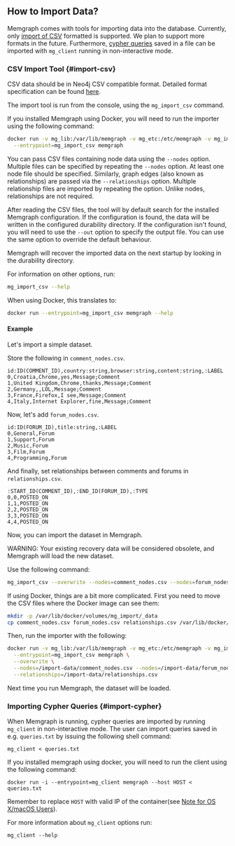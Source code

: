 ## How to Import Data?

Memgraph comes with tools for importing data into the database. Currently,
only [import of CSV](#import-csv) formatted is supported. We plan to support more formats in
the future. Furthermore, [cypher queries](#import-cypher) saved in a file can be imported with
`mg_client` running in non-interactive mode.



### CSV Import Tool {#import-csv}

CSV data should be in Neo4j CSV compatible format. Detailed format
specification can be found
[here](https://neo4j.com/docs/operations-manual/current/tools/import/file-header-format/).

The import tool is run from the console, using the `mg_import_csv` command.

If you installed Memgraph using Docker, you will need to run the importer
using the following command:

```bash
docker run -v mg_lib:/var/lib/memgraph -v mg_etc:/etc/memgraph -v mg_import:/import-data \
  --entrypoint=mg_import_csv memgraph
```

You can pass CSV files containing node data using the `--nodes` option.
Multiple files can be specified by repeating the `--nodes` option.  At least
one node file should be specified. Similarly, graph edges (also known as
relationships) are passed via the `--relationships` option.  Multiple
relationship files are imported by repeating the option. Unlike nodes,
relationships are not required.

After reading the CSV files, the tool will by default search for the installed
Memgraph configuration. If the configuration is found, the data will be
written in the configured durability directory. If the configuration isn't
found, you will need to use the `--out` option to specify the output file. You
can use the same option to override the default behaviour.

Memgraph will recover the imported data on the next startup by looking in the
durability directory.

For information on other options, run:

```bash
mg_import_csv --help
```

When using Docker, this translates to:

```bash
docker run --entrypoint=mg_import_csv memgraph --help
```


#### Example

Let's import a simple dataset.

Store the following in `comment_nodes.csv`.

```csv
id:ID(COMMENT_ID),country:string,browser:string,content:string,:LABEL
0,Croatia,Chrome,yes,Message;Comment
1,United Kingdom,Chrome,thanks,Message;Comment
2,Germany,,LOL,Message;Comment
3,France,Firefox,I see,Message;Comment
4,Italy,Internet Explorer,fine,Message;Comment
```

Now, let's add `forum_nodes.csv`.

```csv
id:ID(FORUM_ID),title:string,:LABEL
0,General,Forum
1,Support,Forum
2,Music,Forum
3,Film,Forum
4,Programming,Forum
```

And finally, set relationships between comments and forums in
`relationships.csv`.

```csv
:START_ID(COMMENT_ID),:END_ID(FORUM_ID),:TYPE
0,0,POSTED_ON
1,1,POSTED_ON
2,2,POSTED_ON
3,3,POSTED_ON
4,4,POSTED_ON
```

Now, you can import the dataset in Memgraph.

WARNING: Your existing recovery data will be considered obsolete, and Memgraph
will load the new dataset.

Use the following command:

```bash
mg_import_csv --overwrite --nodes=comment_nodes.csv --nodes=forum_nodes.csv --relationships=relationships.csv
```

If using Docker, things are a bit more complicated. First you need to move the
CSV files where the Docker image can see them:

```bash
mkdir -p /var/lib/docker/volumes/mg_import/_data
cp comment_nodes.csv forum_nodes.csv relationships.csv /var/lib/docker/volumes/mg_import/_data
```

Then, run the importer with the following:

```bash
docker run -v mg_lib:/var/lib/memgraph -v mg_etc:/etc/memgraph -v mg_import:/import-data \
  --entrypoint=mg_import_csv memgraph \
  --overwrite \
  --nodes=/import-data/comment_nodes.csv --nodes=/import-data/forum_nodes.csv \
  --relationships=/import-data/relationships.csv
```

Next time you run Memgraph, the dataset will be loaded.

### Importing Cypher Queries {#import-cypher}

When Memgraph is running, cypher queries are imported by running `mg_client` in
non-interactive mode. The user can import queries saved in e.g. `queries.txt`
by issuing the following shell command:

`mg_client < queries.txt`

If you installed memgraph using docker, you will need to run the client using
the following command:

`docker run -i --entrypoint=mg_client memgraph --host HOST < queries.txt`

Remember to replace `HOST` with valid IP of the container(see
[Note for OS X/macOS Users](../tutorials/quick-start.md#OSX-note)).

For more information about `mg_client` options run:

`mg_client --help`

